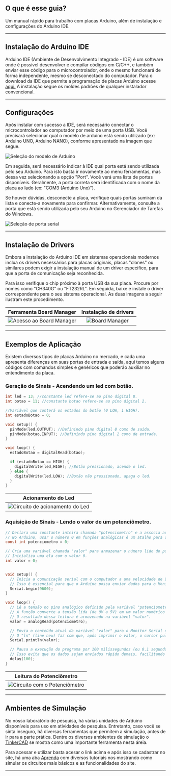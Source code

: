 ## O que é esse guia?

Um manual rápido para trabalho com placas Arduino, além de instalação e configurações do Arduino IDE.

---

## Instalação do Arduino IDE 

Arduino IDE (Ambiente de Desenvolvimento Integrado - IDE) é um software onde é possível desenvolver e 
compilar códigos em C/C++, e também enviar esse código para o microcontrolador,
onde o mesmo funcionará de forma independente, mesmo se desconectado do computador.
Para o download da IDE que permite a programação de placas Arduino acesse [aqui.](<https://www.arduino.cc/en/software/>) 
A instalação segue os moldes padrões de qualquer instalador convencional.

---

## Configurações

Após instalar com sucesso a IDE, será necessário conectar o microcontrolador ao computador por meio de uma porta USB. Você
precisará selecionar qual o modelo de arduino está sendo utilizado (ex: Arduino UNO, Arduino NANO), 
conforme apresentado na imagem que segue.


![Seleção do modelo de Arduino](./img/ArduinoSelecao.jpeg)

Em seguida, será necessário indicar à IDE qual porta está sendo utilizada pelo seu Arduino. Para isto basta 
ir novamente ao menu ferramentas, mas dessa vez selecionando a opção "Port". Você verá uma lista de portas disponíveis. Geralmente, a porta correta será identificada com o nome da
placa ao lado (ex: "COM3 (Arduino Uno)"). 

Se houver dúvidas, desconecte a placa, verifique quais portas 
sumiram da lista e conecte-a novamente para confirmar. Alternativamente, consulte a porta que está 
sendo utilizada pelo seu Arduino no Gerenciador de Tarefas do Windows.

![Seleção de porta serial](./img/ArduinoSerial.jpg)

---

## Instalação de Drivers

Embora a instalação do Arduino IDE em sistemas operacionais modernos inclua os drivers 
necessários para placas originais, placas "clones" ou similares podem exigir a instalação manual de um
driver específico, para que a porta de comunicação seja reconhecida. 

Para isso verifique o chip próximo à porta USB da sua placa. Procure por nomes como "CH340G" ou "FT232RL". 
Em seguida, baixe e instale o driver correspondente para o seu sistema operacional. As 
duas imagens a seguir ilustram este procedimento.


|                  Ferramenta Board Manager                  |          Instalação de drivers           |
|:----------------------------------------------------------:|:----------------------------------------:|
| ![Acesso ao Board Manager](./img/ArduinoBoardManager.jpeg) | ![Board Manager](./img/BoardManager.jpg) |

---

## Exemplos de Aplicação

Existem diversos tipos de placas Arduino no mercado, e cada uma 
apresenta diferenças em suas portas de entrada e saída, aqui temos alguns códigos com comandos
simples e genéricos que poderâo auxiliar no entendimento da placa.

### Geração de Sinais - Acendendo um led com botão.
```c
int led = 13; //constante led refere-se ao pino digital 8.
int botao = 11; //constante botao refere-se ao pino digital 2.

//Variável que conterá os estados do botão (0 LOW, 1 HIGH).
int estadoBotao = 0;

void setup() {
  pinMode(led,OUTPUT); //Definindo pino digital 8 como de saída.
  pinMode(botao,INPUT); //Definindo pino digital 2 como de entrada.
}

void loop() {
  estadoBotao = digitalRead(botao);

  if (estadoBotao == HIGH) {
    digitalWrite(led,HIGH); //Botão pressionado, acende o led.
  } else {
    digitalWrite(led,LOW); //Botão não pressionado, apaga o led.
  }
}
```

|                         Acionamento do Led                         |
|:------------------------------------------------------------------:|
| ![Circuito de acionamento do Led](img/Esquematico_Led_Botao.jpg) |


### Aquisição de Sinais - Lendo o valor de um potenciômetro.
```c
// Declara uma constante inteira chamada "potenciometro" e a associa ao pino analógico A0.
// No Arduino, usar o número 0 em funções analógicas é um atalho para o pino A0.
const int potenciometro = 0;

// Cria uma variável chamada "valor" para armazenar o número lido do potenciômetro.
// Inicializa uma ela com o valor 0.
int valor = 0;


void setup() {
  // Inicia a comunicação serial com o computador a uma velocidade de 9600 bits por segundo.
  // Isso é essencial para que o Arduino possa enviar dados para o Monitor Serial.
  Serial.begin(9600);
}

void loop() {
  // Lê a tensão no pino analógico definido pela variável "potenciometro" (A0).
  // A função converte a tensão lida (de 0V a 5V) em um valor numérico entre 0 e 1023.
  // O resultado dessa leitura é armazenado na variável "valor".
  valor = analogRead(potenciometro);

  // Envia o conteúdo atual da variável "valor" para o Monitor Serial do computador.
  // O "ln" (line new) faz com que, após imprimir o valor, o cursor pule para a próxima linha.
  Serial.println(valor);

  // Pausa a execução do programa por 100 milissegundos (ou 0.1 segundos).
  // Isso evita que os dados sejam enviados rápido demais, facilitando a leitura no monitor.
  delay(100);
}
```

|                       Leitura do Potenciômetro                       |
|:--------------------------------------------------------------------:|
| ![Circuito com o Potenciômetro](img/Esquematico_Potenciometro.jpg) | 



---

## Ambientes de Simulação

No nosso laboratório de pesquisa, há várias unidades de Arduino disponíveis para uso em 
atividades de pesquisa. Entretanto, caso você se sinta inseguro, há diversas ferramentas que permitem
a simulação, antes de ir para a parte prática. Dentre os diversos ambientes de simulação o [TinkerCAD](https://www.tinkercad.com) se mostra
como uma importante ferramenta nesta áreia. 

Para acessar e utilizar basta acesar o link acima e após isso se cadastrar no site, há uma aba [Aprenda](https://www.tinkercad.com/learn/circuits?collectionId=O0K87SQL1W5N4P2) com diversos 
tutoriais nos mostrando como simular os circuitos mais básicos e as funcionalidades do site. 

---

